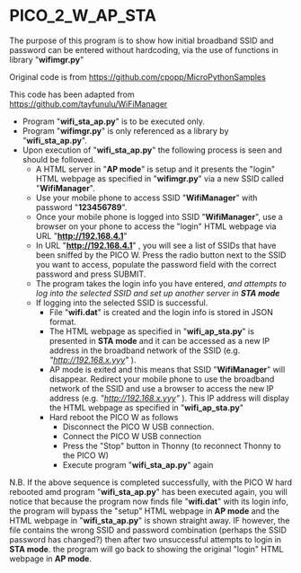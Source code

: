 # PICO_2_W_AP_STA

The purpose of this program is to show how initial broadband SSID and password can be entered without hardcoding, via the use of functions in library "**wifimgr.py**" 

Original code is from https://github.com/cpopp/MicroPythonSamples

This code has been adapted from https://github.com/tayfunulu/WiFiManager

 - Program "**wifi_sta_ap.py**" is to be executed only.
 - Program "**wifimgr.py**" is only referenced as a library by "**wifi_sta_ap.py**". 
 - Upon execution of "**wifi_sta_ap.py**" the following process is seen and should be followed.
   - A HTML server in "**AP mode**" is setup and it presents the "login" HTML webpage as specified in "**wifimgr.py**" via a new SSID called "**WifiManager**".
   - Use your mobile phone to access SSID "**WifiManager**" with password "**123456789**".
   - Once your mobile phone is logged into SSID "**WifiManager**", use a browser on your phone to access the "login" HTML webpage via URL "**http://192.168.4.1**" 
   - In URL "**http://192.168.4.1**" , you will see a list of SSIDs that have been sniffed by the PICO W. Press the radio button next to the SSID you want to access, populate the password field with the correct password and press SUBMIT.
   - The program takes the login info you have entered, _and attempts to log into the selected SSID and set up another server in **STA mode**_ 
   - If logging into the selected SSID is successful.
     - File "**wifi.dat**" is created and the login info is stored in JSON format.
     - The HTML webpage as specified in "**wifi_ap_sta.py**" is presented in **STA mode** and it can be accessed as a new IP address in the broadband network of the SSID (e.g. _"http://192.168.x.yyy"_ ).
     - AP mode is exited and this means that SSID "**WifiManager**" will disappear. Redirect your mobile phone to use the broadband network of the SSID and use a browser to access the new IP address (e.g. _"http://192.168.x.yyy"_ ). This IP address will display the HTML webpage as specified in "**wifi_ap_sta.py**"
     - Hard reboot the PICO W as follows
       - Disconnect the PICO W USB connection.
       - Connect the PICO W USB connection
       - Press the "Stop" button in Thonny (to reconnect Thonny to the PICO W)
       - Execute program "**wifi_sta_ap.py**" again    

N.B. If the above sequence is completed successfully, with the PICO W hard rebooted amd program "**wifi_sta_ap.py**" has been executed again, you will notice that because the program now finds file "**wifi.dat**" with its login info, the program will bypass the "setup" HTML webpage in **AP mode** and the HTML webpage in "**wifi_sta_ap.py**" is shown straight away. IF however, the file contains the wrong SSID and password combination (perhaps the SSID password has changed?) then after two unsuccessful attempts to login in **STA mode**. the program will go back to showing the original "login" HTML webpage in **AP mode**.  
